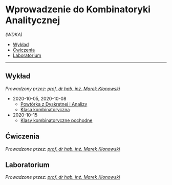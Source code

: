 # Wprowadzenie do Kombinatoryki Analitycznej

*(WDKA)*

- [Wykład](#wykład)
- [Ćwiczenia](#ćwiczenia)
- [Laboratorium](#laboratorium)

---

## Wykład

*Prowadzony przez: [prof. dr hab. inż. Marek Klonowski](https://cs.pwr.edu.pl/klonowski/)*

- 2020-10-05, 2020-10-08
    - [Powtórka z Dyskretnej i Analizy](wyk/2020-10-05/powtórka-z-dyskretnej-i-analizy.md)
    - [Klasa kombinatoryczna](wyk/2020-10-08/klasa-kombinatoryczna.md)
- 2020-10-15
    - [Klasy kombinatoryczne pochodne](wyk/2020-10-15/klasy-kombinatoryczne-pochodne.md)

## Ćwiczenia

*Prowadzone przez: [prof. dr hab. inż. Marek Klonowski](https://cs.pwr.edu.pl/klonowski/)*

## Laboratorium

*Prowadzone przez: [prof. dr hab. inż. Marek Klonowski](https://cs.pwr.edu.pl/klonowski/)*
